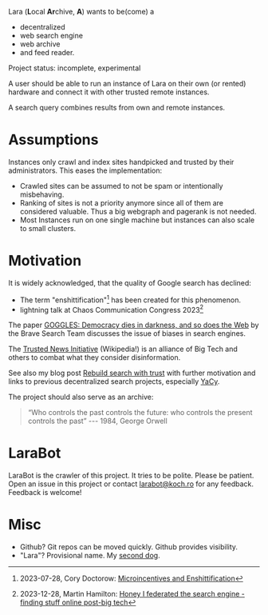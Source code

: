 Lara (**L**ocal **Ar**chive, **A**) wants to be(come) a

- decentralized
- web search engine
- web archive
- and feed reader.

Project status: incomplete, experimental

A user should be able to run an instance of Lara on their own (or rented)
hardware and connect it with other trusted remote instances.

A search query combines results from own and remote instances.

# Assumptions

Instances only crawl and index sites handpicked and trusted by their
administrators. This eases the implementation:

- Crawled sites can be assumed to not be spam or intentionally misbehaving.
- Ranking of sites is not a priority anymore since all of them are considered
  valuable. Thus a big webgraph and pagerank is not needed.
- Most Instances run on one single machine but instances can also scale to
  small clusters.

# Motivation

It is widely acknowledged, that the quality of Google search has declined:

- The term "enshittification"[^3] has been created for this phenomenon.
- lightning talk at Chaos Communication Congress 2023[^4]

[^3]: 2023-07-28, Cory Doctorow: [Microincentives and Enshittification](https://pluralistic.net/2023/07/28/microincentives-and-enshittification)
[^4]: 2023-12-28, Martin Hamilton: [Honey I federated the search engine - finding stuff online post-big tech](https://media.ccc.de/v/37c3-lightningtalks-58060-honey-i-federated-the-search-engine-finding-stuff-online-post-big-tech)

The paper [GOGGLES: Democracy dies in darkness, and so does the Web][Goggles]
by the Brave Search Team discusses the issue of biases in search engines.

[Goggles]: https://brave.com/static-assets/files/goggles.pdf

The [Trusted News Initiative][5] (Wikipedia!) is an alliance of Big Tech and
others to combat what they consider disinformation.

[5]: https://en.wikipedia.org/wiki/Trusted_News_Initiative

See also my blog post [Rebuild search with trust][6] with further motivation
and links to previous decentralized search projects, especially
[YaCy](https://yacy.net).

[6]: https://blog.koch.ro/posts/2024-01-20-rebuild-search-with-trust.html

The project should also serve as an archive:

> “Who controls the past controls the future: who controls the present
> controls the past” --- 1984, George Orwell

# LaraBot

LaraBot is the crawler of this project. It tries to be polite. Please be
patient. Open an issue in this project or contact larabot@koch.ro for any
feedback. Feedback is welcome!

# Misc

- Github? Git repos can be moved quickly. Github provides visibility.
- "Lara"? Provisional name. My [second dog](https://photos.app.goo.gl/7u7NUC4iX6Dp5o986).

